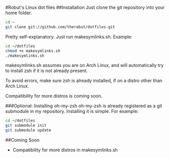 #Robut's Linux dot files
##Installation
Just clone the git repository into your home folder.
``` bash
cd ~
git clone git://github.com/therobut/dotfiles.git
```
Pretty self-explanatory. Just run makesymlinks.sh.
Example:
``` bash
cd ~/dotfiles
chmod +x makesymlinks.sh
./makesymlinks.sh
```

makesymlinks.sh assumes you are on Arch Linux, and will
automatically try to install zsh if it is not already present.

To avoid errors, make sure zsh is already installed, if on a
distro other than Arch Linux.

Compatibility for more distros is coming soon.

###Optional: Installing oh-my-zsh
oh-my-zsh is already registered as a git submodule in my repository.
Installing it is simple. For example:
``` bash
cd ~/dotfiles
git submodule init
git submodule update
```

##Coming Soon
* Compatibility for more distros in makesymlinks.sh
